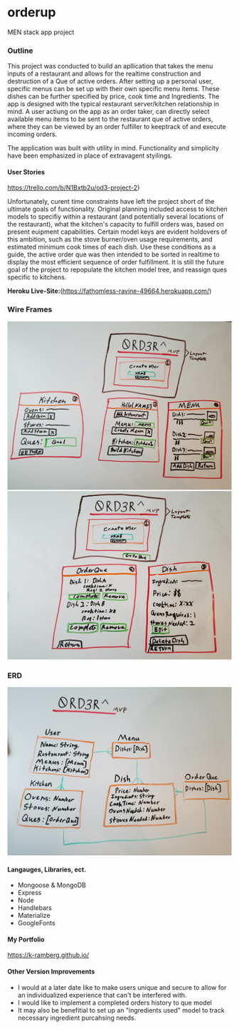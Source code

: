 # orderup
MEN stack app project

### Outline
This project was conducted to build an apllication that takes the menu inputs of a restaurant and allows for the realtime construction and destruction of a Que of active orders. 
After setting up a personal user, specific menus can be set up with their own specific menu items. These dishes can be further specified by price, cook time and Ingredients. The app is designed with the typical restaurant server/kitchen relationship in mind. A user actiung on the app as an order taker, can directly select available menu items to be sent to the restaurant que of active orders, where they can be viewed by an order fulfiller to keeptrack of and execute incoming orders. 

The application was built with utility in mind. Functionality and simplicity have been emphasized in place of extravagent styilings. 

#### User Stories 
https://trello.com/b/N1Bxtb2u/od3-project-2)

Unfortunately, curent time constraints have left the project short of the ultimate goals of functionality. Original planning included access to kitchen models to specifiy within a restaurant (and potentially several locations of the restaurant), what the kitchen's capacity to fulfill orders was, based on present euipment capabilities. Certain model keys are evident holdovers of this ambition, such as the stove burner/oven usage requirements, and estimated minimum cook times of each dish. Use these conditions as a guide, the active order que was then intended to be sorted in realtime to display the most efficient sequence of order fulfillment. It is still the future goal of the project to repopulate the kitchen model tree, and reassign ques specific to kitchens. 



__Heroku Live-Site:__(https://fathomless-ravine-49664.herokuapp.com/)

### Wire Frames
![](https://github.com/K-Ramberg/orderup/blob/master/Wireframe/wireframe1.jpg)
![](https://github.com/K-Ramberg/orderup/blob/master/Wireframe/wireframe2.jpg)

### ERD 
![](https://github.com/K-Ramberg/orderup/blob/master/ERD/erd1.jpg)

#### Langauges, Libraries, ect.
- Mongoose & MongoDB
- Express
- Node
- Handlebars
- Materialize
- GoogleFonts

#### My Portfolio
https://k-ramberg.github.io/

#### Other Version Improvements
- I would at a later date like to make users unique and secure
to allow for an individualized experience that can't be interfered with.
- I would like to implement a completed orders history to que model
- It may also be benefitial to set up an "ingredients used" model to track necessary ingredient purcahsing needs.
